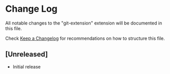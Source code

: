 # Change Log

All notable changes to the "git-extension" extension will be documented in this file.

Check [Keep a Changelog](http://keepachangelog.com/) for recommendations on how to structure this file.

## [Unreleased]

- Initial release